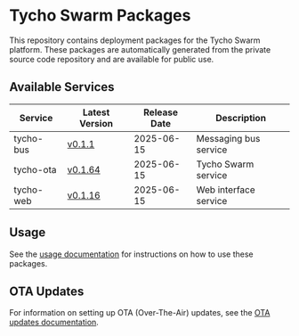 # Tycho Swarm Packages

This repository contains deployment packages for the Tycho Swarm platform. These packages are automatically generated
from the private source code repository and are available for public use.

## Available Services

| Service | Latest Version | Release Date | Description |
|---------|---------------|--------------|-------------|
| tycho-bus | [v0.1.1](services/tycho-bus/vv0.1.1.tar.gz) | 2025-06-15 | Messaging bus service |
| tycho-ota | [v0.1.64](services/tycho-ota/vv0.1.64.tar.gz) | 2025-06-15 | Tycho Swarm service |
| tycho-web | [v0.1.16](services/tycho-web/vv0.1.16.tar.gz) | 2025-06-15 | Web interface service |

## Usage

See the [usage documentation](docs/usage.md) for instructions on how to use these packages.

## OTA Updates

For information on setting up OTA (Over-The-Air) updates, see the [OTA updates documentation](docs/ota-updates.md).
